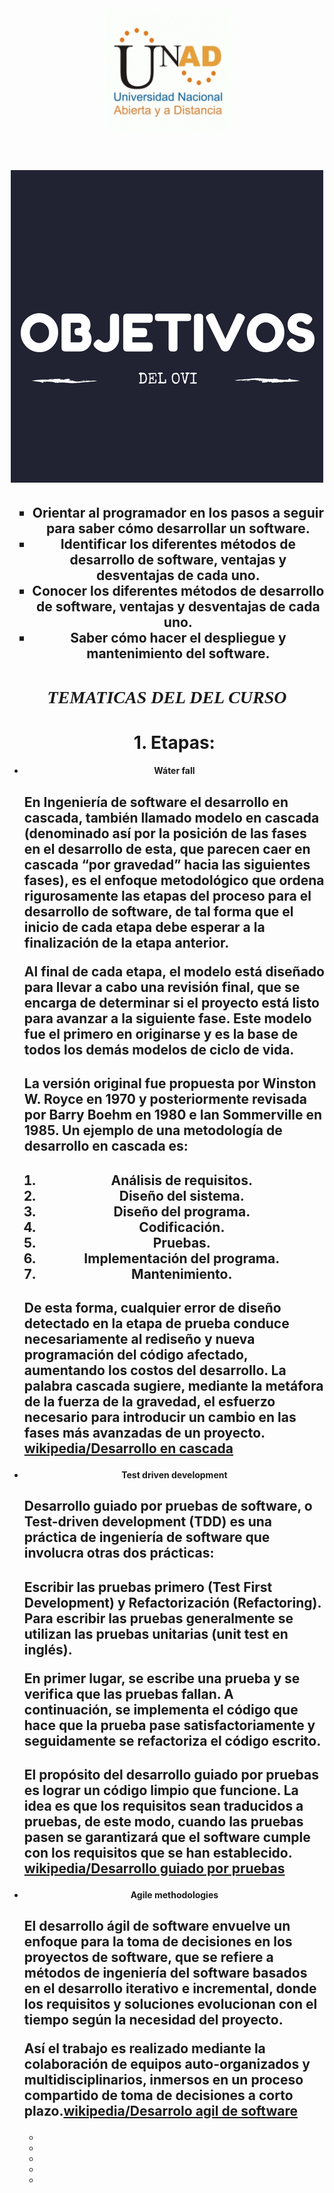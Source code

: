<html>

<title>Objetivos</title>
<header><img src="logo.gif" width"90" height"40"></img></header>
<head>
<body background="a.jpg">
<link rel="stylesheet" type="text/css" a href="estilos/estilos.css">
<link rel="stylesheet"  href="estilos/fonts.css">

</head>






<H1><CENTER><font face="Comic Sans MS"><IMG SRC="objetivos.png" width"90" height"40"></IMG></font face="Comic Sans MS"></CENTER> </H1>
<H2>
<article><center><ul type="square"> 
<li>Orientar al programador en los pasos a seguir para saber cómo desarrollar un software.</li> 
<li>Identificar los diferentes métodos de desarrollo de software, ventajas y desventajas de cada uno.</li>
<li>Conocer los diferentes métodos de desarrollo de software, ventajas y desventajas de cada uno.</li>
<li>Saber cómo hacer el despliegue y mantenimiento del software.</li>
</ul></center>
<article></H2>

<H1><CENTER><font face="Comic Sans MS"><I>TEMATICAS DEL DEL CURSO</I></font face="Comic Sans MS"></CENTER> </H1>
<ul> 
<H1><center>1.	Etapas:</center></H1>
<H4><li><center>Wáter fall</center></li></H4>
<H2><article><p>En Ingeniería de software el desarrollo en cascada, también llamado modelo en cascada 
(denominado así por la posición de las fases en el desarrollo de esta, que parecen caer en cascada “por gravedad” hacia las siguientes fases), 
es el enfoque metodológico que ordena rigurosamente las etapas del proceso para el desarrollo de software,
 de tal forma que el inicio de cada etapa debe esperar a la finalización de la etapa anterior.</p>
 <p>Al final de cada etapa, el modelo está diseñado para llevar a cabo una revisión final, 
 que se encarga de determinar si el proyecto está listo para avanzar a la siguiente fase. 
 Este modelo fue el primero en originarse y es la base de todos los demás modelos de ciclo de vida.</p></article></H2>

<H2><article><p>La versión original fue propuesta por Winston W. Royce en 1970 y posteriormente revisada por Barry Boehm en 1980 e Ian Sommerville en 1985.
Un ejemplo de una metodología de desarrollo en cascada es:</p></H2>
<center><ol type="1" start ="1">
<H2><li>Análisis de requisitos.</li>
<li>Diseño del sistema.</li>
<li>Diseño del programa.</li>
<li>Codificación.</li>
<li>Pruebas.</li>
<li>Implementación del programa.</li>
<li>Mantenimiento.</li>
</ol></center></H2>
<H2><article><p>De esta forma, cualquier error de diseño detectado en la etapa de prueba conduce necesariamente al rediseño
 y nueva programación del código afectado, aumentando los costos del desarrollo. 
 La palabra cascada sugiere, mediante la metáfora de la fuerza de la gravedad, el esfuerzo necesario para introducir un cambio en las fases más avanzadas de un proyecto.
<a href="https://es.wikipedia.org/wiki/Desarrollo_en_cascada" target="_blank">wikipedia/Desarrollo en cascada</a></H2></article></p> 

<h4><li><center>Test driven development</center></h4>
<H2><article><p> Desarrollo guiado por pruebas de software, o Test-driven development (TDD) es una práctica de ingeniería de software 
que involucra otras dos prácticas:</H2></p>
 <H2><article><p>Escribir las pruebas primero (Test First Development) y Refactorización (Refactoring). 
 Para escribir las pruebas generalmente se utilizan las pruebas unitarias (unit test en inglés).</p> 
 <p>En primer lugar, se escribe una prueba y se verifica que las pruebas fallan. 
 A continuación, se implementa el código que hace que la prueba pase satisfactoriamente y seguidamente se refactoriza el código escrito.</H2></article></p> 
 <H2><article><p>El propósito del desarrollo guiado por pruebas es lograr un código limpio que funcione. 
 La idea es que los requisitos sean traducidos a pruebas, de este modo, cuando las pruebas pasen se garantizará que el software cumple con los requisitos 
 que se han establecido.
 <a href="https://es.wikipedia.org/wiki/Desarrollo_guiado_por_pruebas" target="blank">wikipedia/Desarrollo guiado por pruebas</a></H2></article></p>

 <H4><center><li>Agile methodologies</li></H4></center>
<H2><article><p>El desarrollo ágil de software envuelve un enfoque para la toma de decisiones en los proyectos de software, 
que se refiere a métodos de ingeniería del software basados en el desarrollo iterativo e incremental, 
donde los requisitos y soluciones evolucionan con el tiempo según la necesidad del proyecto.</p>
<p>Así el trabajo es realizado mediante la colaboración de equipos auto-organizados y multidisciplinarios, 
inmersos en un proceso compartido de toma de decisiones a corto plazo.<a href="https://es.wikipedia.org/wiki/Desarrollo_%C3%A1gil_de_software" target="blank">wikipedia/Desarrolo agil de software</a></H2></article></p>
<div class="social">
		<ul>
			<li><a href="http://www.facebook.com" target="_blank" class="icon-facebook2"></a></li>
			<li><a href="http://www.twitter.com" target="_blank" class="icon-twitter"></a></li>
			<li><a href="http://www.googleplus.com/armonyfester@gmail.com" target="_blank" class="icon-google-plus2"></a></li>
			<li><a href="mailto:armonyfester@gmail.com" class="icon-mail"></a></li>
                        <li><a href="http://www.youtube.com" target="_blank" class="icon-youtube"></a></li>
		</ul>
	</div>
</body>


</html>

